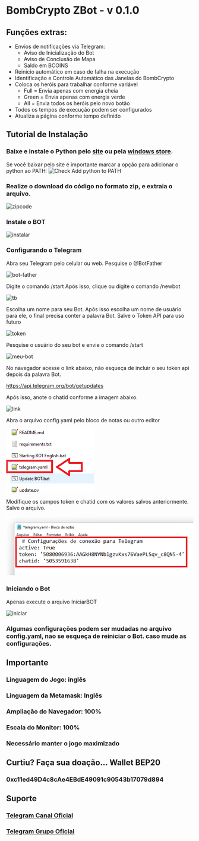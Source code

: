 # BombCrypto ZBot - v 0.1.0

## Funções extras:
- Envios de notificações via Telegram:
    - Aviso de Inicialização do Bot
    - Aviso de Conclusão de Mapa
    - Saldo em BCOINS
- Reinicio automático em caso de falha na execução
- Identificação e Controle Automático das Janelas do BombCrypto
- Coloca os heróis para trabalhar conforme variável
    - Full = Envia apenas com energia cheia
    - Green = Envia apenas com energia verde
    - All = Envia todos os heróis pelo novo botão
- Todos os tempos de execução podem ser configurados
- Atualiza a página conforme tempo definido

## Tutorial de Instalação

### Baixe e instale o Python pelo [site](https://www.python.org/downloads/) ou pela [windows store](https://www.microsoft.com/p/python-37/9nj46sx7x90p?activetab=pivot:overviewtab).

Se você baixar pelo site é importante marcar a opção para adicionar o
python ao PATH:
![Check Add python to PATH](https://github.com/rzanca/bombcrypto-multibot/blob/main/readme-images/path.png?raw=true)

### Realize o download do código no formato zip, e extraia o arquivo.

![zipcode](https://github.com/rzanca/bombcrypto-multibot/blob/main/readme-images/download.png?raw=true)

### Instale o BOT

![instalar](https://github.com/rzanca/bombcrypto-multibot/blob/main/readme-images/instalar.png?raw=true)

### Configurando o Telegram

Abra seu Telegram pelo celular ou web.
Pesquise o @BotFather

![bot-father](https://github.com/rzanca/bombcrypto-multibot/blob/main/readme-images/botfather.png?raw=true)

Digite o comando /start
Após isso, clique ou digite o comando /newbot

![tb](https://github.com/rzanca/bombcrypto-multibot/blob/main/readme-images/telegrambot.png?raw=true)

Escolha um nome para seu Bot.
Após isso escolha um nome de usuário para ele, o final precisa conter a palavra Bot.
Salve o Token API para uso futuro

![token](https://github.com/rzanca/bombcrypto-multibot/blob/main/readme-images/token.png?raw=true)

Pesquise o usuário do seu bot e envie o comando /start

![meu-bot](https://github.com/rzanca/bombcrypto-multibot/blob/main/readme-images/meubot.png?raw=true)

No navegador acesse o link abaixo, não esqueça de incluir o seu token api depois da palavra Bot.

https://api.telegram.org/bot/getupdates

Após isso, anote o chatid conforme a imagem abaixo.

![link](https://github.com/rzanca/bombcrypto-multibot/blob/main/readme-images/chatid.png?raw=true)

Abra o arquivo config.yaml pelo bloco de notas ou outro editor

![config](https://github.com/rzanca/bombcrypto-multibot/blob/main/readme-images/config.png?raw=true)

Modifique os campos token e chatid com os valores salvos anteriormente. 
Salve o arquivo.

![log](https://github.com/rzanca/bombcrypto-multibot/blob/main/readme-images/telegramlog.png?raw=true)

### Iniciando o Bot

Apenas execute o arquivo IniciarBOT 

![iniciar](https://github.com/rzanca/bombcrypto-multibot/blob/main/readme-images/iniciar.png?raw=true)

### Algumas configurações podem ser mudadas no arquivo config.yaml, nao se esqueça de reiniciar o Bot. caso mude as configurações.

## Importante

### Linguagem do Jogo: inglês
### Linguagem da Metamask: Inglês
### Ampliação do Navegador: 100%
### Escala do Monitor: 100%
### Necessário manter o jogo maximizado

## Curtiu? Faça sua doação... Wallet BEP20
### 0xc11ed49D4c8cAe4EBdE49091c90543b17079d894

## Suporte
### [Telegram Canal Oficial](https://t.me/+5BR9zCbqBm44ODQx)
### [Telegram Grupo Oficial](https://t.me/+sKjgrt4K6VxjNDNh)